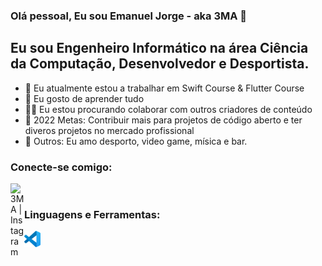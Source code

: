  ### Olá pessoal, Eu sou Emanuel Jorge - aka 3MA 👋

 ## Eu sou Engenheiro Informático na área Ciência da Computação, Desenvolvedor e Desportista.
 - 🔨 Eu atualmente estou a trabalhar em Swift Course & Flutter Course
 - 🌱 Eu gosto de aprender tudo
 - 👯‍♂️ Eu estou procurando colaborar com outros criadores de conteúdo
 - 🥅 2022 Metas: Contribuir mais para projetos de código aberto e ter diveros projetos no mercado profissional
 - 💫 Outros: Eu amo desporto, video game, mísica e bar.

 ### Conecte-se comigo:

[<img align="left" alt="3MA | Instagram" width="22px" src="https://cdn.jsdelivr.net/npm/simple-icons@v3/icons/instagram.svg" />][instagram]

<br />

### Linguagens e Ferramentas:

<img align="left" alt="Visual Studio Code" width="26px" src="https://raw.githubusercontent.com/github/explore/80688e429a7d4ef2fca1e82350fe8e3517d3494d/topics/visual-studio-code/visual-studio-code.png" />

<br />
<br />

[instagram]:https://www.instagram.com/3ma_application
